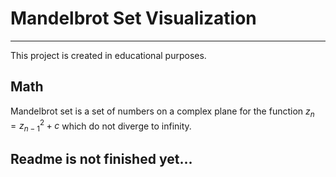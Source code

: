 # Mandelbrot Set Visualization
---
This project is created in educational purposes.

## Math
Mandelbrot set is a set of numbers on a complex plane for the function $z_n = z_{n-1}^2 + c$ which do not diverge to infinity.

## Readme is not finished yet...